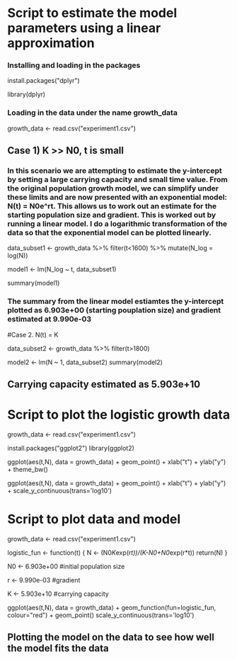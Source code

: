 # Script to estimate the model parameters using a linear approximation

### Installing and loading in the packages
install.packages("dplyr")

library(dplyr)

### Loading in the data under the name growth_data
growth_data <- read.csv("experiment1.csv")

## Case 1) K >> N0, t is small

### In this scenario we are attempting to estimate the y-intercept by setting a large carrying capacity and small time value. From the original population growth model, we can simplify under these limits and are now presented with an exponential model: N(t) = N0e^rt. This allows us to work out an estimate for the starting population size and gradient. This is worked out by running a linear model. I do a logarithmic transformation of the data so that the exponential model can be plotted linearly. 

data_subset1 <- growth_data %>% filter(t<1600) %>% mutate(N_log = log(N))

model1 <- lm(N_log ~ t, data_subset1)

summary(model1)

### The summary from the linear model estiamtes the y-intercept plotted as 6.903e+00 (starting pouplation size) and gradient estimated at 9.990e-03

#Case 2. N(t) = K

data_subset2 <- growth_data %>% filter(t>1800)

model2 <- lm(N ~ 1, data_subset2)
summary(model2)

## Carrying capacity estimated as 5.903e+10

# Script to plot the logistic growth data

growth_data <- read.csv("experiment1.csv")

install.packages("ggplot2")
library(ggplot2)

ggplot(aes(t,N), data = growth_data) +
  geom_point() +
  xlab("t") +
  ylab("y") +
  theme_bw()

ggplot(aes(t,N), data = growth_data) +
  geom_point() +
  xlab("t") +
  ylab("y") +
  scale_y_continuous(trans='log10')

  # Script to plot data and model

growth_data <- read.csv("experiment1.csv")

logistic_fun <- function(t) {
  N <- (N0*K*exp(r*t))/(K-N0+N0*exp(r*t))
  return(N) 
}

N0 <- 6.903e+00 #initial population size
  
r <- 9.990e-03 #gradient
  
K <- 5.903e+10 #carrying capacity

ggplot(aes(t,N), data = growth_data) +
  geom_function(fun=logistic_fun, colour="red") +
  geom_point()
  scale_y_continuous(trans='log10')

## Plotting the model on the data to see how well the model fits the data
